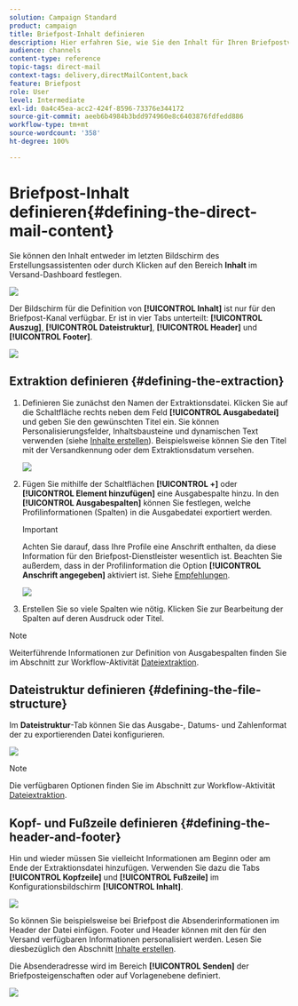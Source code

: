 ```yaml
---
solution: Campaign Standard
product: campaign
title: Briefpost-Inhalt definieren
description: Hier erfahren Sie, wie Sie den Inhalt für Ihren Briefpostversand definieren.
audience: channels
content-type: reference
topic-tags: direct-mail
context-tags: delivery,directMailContent,back
feature: Briefpost
role: User
level: Intermediate
exl-id: 0a4c45ea-acc2-424f-8596-73376e344172
source-git-commit: aeeb6b4984b3bdd974960e8c6403876fdfedd886
workflow-type: tm+mt
source-wordcount: '358'
ht-degree: 100%

---
```


# Briefpost-Inhalt definieren{#defining-the-direct-mail-content}

Sie können den Inhalt entweder im letzten Bildschirm des Erstellungsassistenten oder durch Klicken auf den Bereich **Inhalt** im Versand-Dashboard festlegen.

![](assets/direct_mail_6.png)

Der Bildschirm für die Definition von **[!UICONTROL Inhalt]** ist nur für den Briefpost-Kanal verfügbar. Er ist in vier Tabs unterteilt: **[!UICONTROL Auszug]**, **[!UICONTROL Dateistruktur]**, **[!UICONTROL Header]** und **[!UICONTROL Footer]**.

![](assets/direct_mail_11.png)

## Extraktion definieren {#defining-the-extraction}

1. Definieren Sie zunächst den Namen der Extraktionsdatei. Klicken Sie auf die Schaltfläche rechts neben dem Feld **[!UICONTROL Ausgabedatei]** und geben Sie den gewünschten Titel ein. Sie können Personalisierungsfelder, Inhaltsbausteine und dynamischen Text verwenden (siehe [Inhalte erstellen](../../designing/using/personalization.md#example-email-personalization)). Beispielsweise können Sie den Titel mit der Versandkennung oder dem Extraktionsdatum versehen.

   ![](assets/direct_mail_12.png)

1. Fügen Sie mithilfe der Schaltflächen **[!UICONTROL +]** oder **[!UICONTROL Element hinzufügen]** eine Ausgabespalte hinzu. In den **[!UICONTROL Ausgabespalten]** können Sie festlegen, welche Profilinformationen (Spalten) in die Ausgabedatei exportiert werden.

   >[!IMPORTANT]
   >
   >Achten Sie darauf, dass Ihre Profile eine Anschrift enthalten, da diese Information für den Briefpost-Dienstleister wesentlich ist. Beachten Sie außerdem, dass in der Profilinformation die Option **[!UICONTROL Anschrift angegeben]** aktiviert ist. Siehe [Empfehlungen](../../channels/using/about-direct-mail.md#recommendations).

   ![](assets/direct_mail_13.png)

1. Erstellen Sie so viele Spalten wie nötig. Klicken Sie zur Bearbeitung der Spalten auf deren Ausdruck oder Titel.

>[!NOTE]
>
>Weiterführende Informationen zur Definition von Ausgabespalten finden Sie im Abschnitt zur Workflow-Aktivität [Dateiextraktion](../../automating/using/extract-file.md).

## Dateistruktur definieren      {#defining-the-file-structure}

Im **Dateistruktur**-Tab können Sie das Ausgabe-, Datums- und Zahlenformat der zu exportierenden Datei konfigurieren.

![](assets/direct_mail_14.png)

>[!NOTE]
>
>Die verfügbaren Optionen finden Sie im Abschnitt zur Workflow-Aktivität [Dateiextraktion](../../automating/using/extract-file.md).

## Kopf- und Fußzeile definieren      {#defining-the-header-and-footer}

Hin und wieder müssen Sie vielleicht Informationen am Beginn oder am Ende der Extraktionsdatei hinzufügen. Verwenden Sie dazu die Tabs **[!UICONTROL Kopfzeile]** und **[!UICONTROL Fußzeile]** im Konfigurationsbildschirm **[!UICONTROL Inhalt]**.

![](assets/direct_mail_7.png)

So können Sie beispielsweise bei Briefpost die Absenderinformationen im Header der Datei einfügen. Footer und Header können mit den für den Versand verfügbaren Informationen personalisiert werden. Lesen Sie diesbezüglich den Abschnitt [Inhalte erstellen](../../designing/using/personalization.md#example-email-personalization).

Die Absenderadresse wird im Bereich **[!UICONTROL Senden]** der Briefposteigenschaften oder auf Vorlagenebene definiert.

![](assets/direct_mail_24.png)
